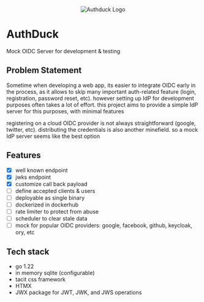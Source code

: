 <p align="center" width="300" height="300">
  <img src="/azophy/authduck/raw/main/resources/assets/logo.png?raw=true" alt="Authduck Logo" />
</p>

# AuthDuck
Mock OIDC Server for development & testing

## Problem Statement

Sometime when developing a web app, its easier to integrate OIDC early in the process, as it allows to skip many important auth-related feature (login, registration, password reset, etc). however setting up IdP for development purposes often takes a lot of effort. this project aims to provide a simple IdP server for this purposes, with minimal features

registering on a cloud OIDC provider is not always straightforward (google, twitter, etc). distributing the credentials is also another minefield. so a mock IdP server seems like the best option

## Features
- [x] well known endpoint
- [x] jwks endpoint
- [x] customize call back payload
- [ ] define accepted clients & users
- [ ] deployable as single binary
- [ ] dockerized in dockerhub
- [ ] rate limiter to protect from abuse
- [ ] scheduler to clear stale data
- [ ] mock for popular OIDC providers: google, facebook, github, keycloak, ory, etc

## Tech stack
- go 1.22
- in memory sqlite (configurable)
- tacit css framework
- HTMX
- JWX package for JWT, JWK, and JWS operations


